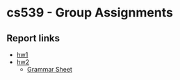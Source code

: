 # cs539 - Group Assignments

## Report links

- [hw1](https://docs.google.com/document/d/1A4nFPurA_lPMnbLZ2l2DV_23vO9hpldx1Q4YgryEIvs/edit)
- [hw2](https://docs.google.com/document/d/1h-IrcULXpCkthZr03jkaAU3cFCdQboTS1j3aiTtjIwE/edit#)
  - [Grammar Sheet](https://docs.google.com/spreadsheets/d/1wWkUKgbz5T8EnG9snigUbGAA4tlNSI4D1b9_i1AYwUg/edit#gid=0)

